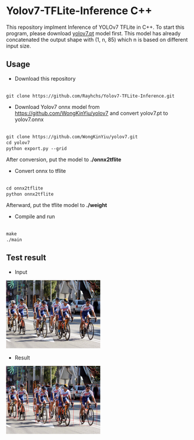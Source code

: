 # Yolov7-TFLite-Inference C++
This repository implment Inference of YOLOv7 TFLite in C++. To start this program, please download [yolov7.pt](https://github.com/WongKinYiu/yolov7) model first. This model has already concatenated the output shape with (1, n, 85) which n is based on different input size.

## Usage

* Download this repository
``` shell

git clone https://github.com/Rayhchs/Yolov7-TFLite-Inference.git

```

* Download Yolov7 onnx model from https://github.com/WongKinYiu/yolov7 and convert yolov7.pt to yolov7.onnx
``` shell

git clone https://github.com/WongKinYiu/yolov7.git
cd yolov7
python export.py --grid

```
After conversion, put the model to **./onnx2tflite**

* Convert onnx to tflite
``` shell

cd onnx2tflite
python onnx2tflite

```
Afterward, put the tflite model to **./weight**

* Compile and run
``` shell

make
./main

```

## Test result

* Input
<img src="https://github.com/Rayhchs/Yolov7-TFLite-Inference/blob/main/dataset/test.jpg" width="256"/>

* Result
<img src="https://github.com/Rayhchs/Yolov7-TFLite-Inference/blob/main/result/output.jpg" width="256"/>